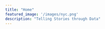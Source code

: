 ```yaml
---
title: "Home"
featured_image: '/images/nyc.png'
description: "Telling Stories through Data"
---
```

